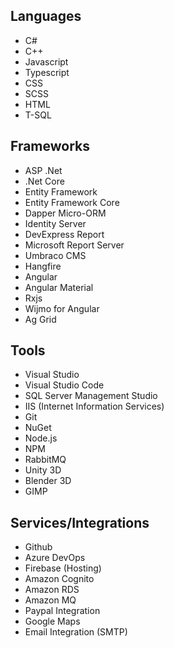 ## Languages
- C#
- C++
- Javascript
- Typescript
- CSS
- SCSS
- HTML
- T-SQL

## Frameworks
- ASP .Net
- .Net Core
- Entity Framework
- Entity Framework Core
- Dapper Micro-ORM
- Identity Server
- DevExpress Report
- Microsoft Report Server
- Umbraco CMS
- Hangfire
- Angular
- Angular Material
- Rxjs
- Wijmo for Angular
- Ag Grid

## Tools
- Visual Studio
- Visual Studio Code
- SQL Server Management Studio
- IIS (Internet Information Services)
- Git
- NuGet
- Node.js
- NPM
- RabbitMQ
- Unity 3D
- Blender 3D
- GIMP

## Services/Integrations
- Github
- Azure DevOps
- Firebase (Hosting)
- Amazon Cognito
- Amazon RDS
- Amazon MQ
- Paypal Integration
- Google Maps
- Email Integration (SMTP)
